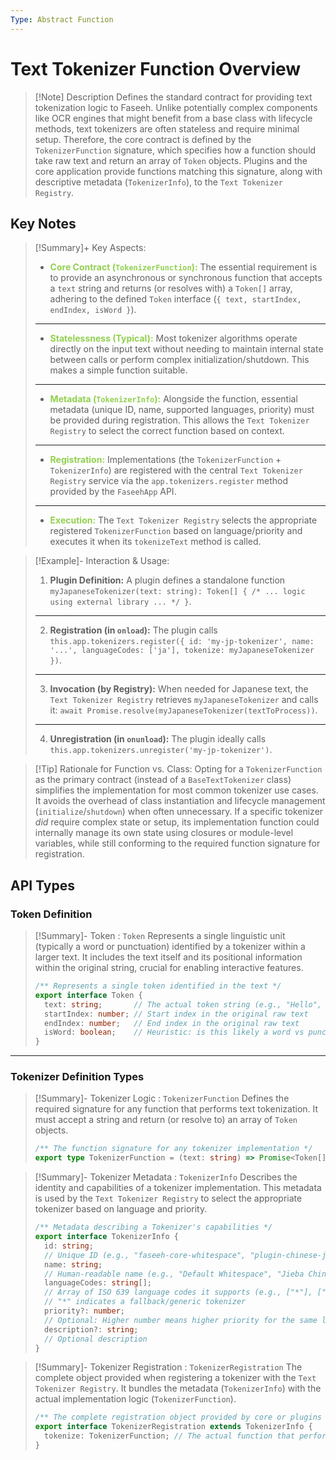 ```yaml
---
Type: Abstract Function
---
```


# Text Tokenizer Function Overview

> [!Note] Description
> Defines the standard contract for providing text tokenization logic to Faseeh. Unlike potentially complex components like OCR engines that might benefit from a base class with lifecycle methods, text tokenizers are often stateless and require minimal setup. Therefore, the core contract is defined by the `TokenizerFunction` signature, which specifies how a function should take raw text and return an array of `Token` objects. Plugins and the core application provide functions matching this signature, along with descriptive metadata (`TokenizerInfo`), to the `Text Tokenizer Registry`.
## Key Notes

> [!Summary]+ Key Aspects:
> - <span style="font-weight:bold; color:rgb(146, 208, 80)">Core Contract (`TokenizerFunction`):</span> The essential requirement is to provide an asynchronous or synchronous function that accepts a `text` string and returns (or resolves with) a `Token[]` array, adhering to the defined `Token` interface (`{ text, startIndex, endIndex, isWord }`).
> ---
> - <span style="font-weight:bold; color:rgb(146, 208, 80)">Statelessness (Typical):</span> Most tokenizer algorithms operate directly on the input text without needing to maintain internal state between calls or perform complex initialization/shutdown. This makes a simple function suitable.
> ---
> - <span style="font-weight:bold; color:rgb(146, 208, 80)">Metadata (`TokenizerInfo`):</span> Alongside the function, essential metadata (unique ID, name, supported languages, priority) must be provided during registration. This allows the `Text Tokenizer Registry` to select the correct function based on context.
> ---
> - <span style="font-weight:bold; color:rgb(146, 208, 80)">Registration:</span> Implementations (the `TokenizerFunction` + `TokenizerInfo`) are registered with the central `Text Tokenizer Registry` service via the `app.tokenizers.register` method provided by the `FaseehApp` API.
> ---
> - <span style="font-weight:bold; color:rgb(146, 208, 80)">Execution:</span> The `Text Tokenizer Registry` selects the appropriate registered `TokenizerFunction` based on language/priority and executes it when its `tokenizeText` method is called.

> [!Example]- Interaction & Usage:
> 1.  **Plugin Definition:** A plugin defines a standalone function `myJapaneseTokenizer(text: string): Token[] { /* ... logic using external library ... */ }`.
> ---
> 2.  **Registration (in `onload`):** The plugin calls `this.app.tokenizers.register({ id: 'my-jp-tokenizer', name: '...', languageCodes: ['ja'], tokenize: myJapaneseTokenizer })`.
> ---
> 3.  **Invocation (by Registry):** When needed for Japanese text, the `Text Tokenizer Registry` retrieves `myJapaneseTokenizer` and calls it: `await Promise.resolve(myJapaneseTokenizer(textToProcess))`.
> ---
> 4.  **Unregistration (in `onunload`):** The plugin ideally calls `this.app.tokenizers.unregister('my-jp-tokenizer')`.

> [!Tip] Rationale for Function vs. Class:
> Opting for a `TokenizerFunction` as the primary contract (instead of a `BaseTextTokenizer` class) simplifies the implementation for most common tokenizer use cases. It avoids the overhead of class instantiation and lifecycle management (`initialize`/`shutdown`) when often unnecessary. If a specific tokenizer *did* require complex state or setup, its implementation function could internally manage its own state using closures or module-level variables, while still conforming to the required function signature for registration.

## API Types

### Token Definition

> [!Summary]- Token : `Token`
> Represents a single linguistic unit (typically a word or punctuation) identified by a tokenizer within a larger text. It includes the text itself and its positional information within the original string, crucial for enabling interactive features.
> ```ts
> /** Represents a single token identified in the text */
> export interface Token {
>   text: string;       // The actual token string (e.g., "Hello", ",", "世界")
>   startIndex: number; // Start index in the original raw text
>   endIndex: number;   // End index in the original raw text
>   isWord: boolean;    // Heuristic: is this likely a word vs punctuation/whitespace?
> }
> ```

---
### Tokenizer Definition Types

> [!Summary]- Tokenizer Logic : `TokenizerFunction`
> Defines the required signature for any function that performs text tokenization. It must accept a string and return (or resolve to) an array of `Token` objects.
> ```ts
> /** The function signature for any tokenizer implementation */
> export type TokenizerFunction = (text: string) => Promise<Token[]> | Token[];
> ```

> [!Summary]- Tokenizer Metadata : `TokenizerInfo`
> Describes the identity and capabilities of a tokenizer implementation. This metadata is used by the `Text Tokenizer Registry` to select the appropriate tokenizer based on language and priority.
> ```ts
> /** Metadata describing a Tokenizer's capabilities */
> export interface TokenizerInfo {
>   id: string;                  
>   // Unique ID (e.g., "faseeh-core-whitespace", "plugin-chinese-jieba")
>   name: string;                
>   // Human-readable name (e.g., "Default Whitespace", "Jieba Chinese Tokenizer")
>   languageCodes: string[];     
>   // Array of ISO 639 language codes it supports (e.g., ["*"], ["zh-CN", "zh-TW"], ["ja"])
>   // "*" indicates a fallback/generic tokenizer
>   priority?: number;           
>   // Optional: Higher number means higher priority for the same language code (default 0)
>   description?: string;        
>   // Optional description
> }
> ```

> [!Summary]- Tokenizer Registration : `TokenizerRegistration`
> The complete object provided when registering a tokenizer with the `Text Tokenizer Registry`. It bundles the metadata (`TokenizerInfo`) with the actual implementation logic (`TokenizerFunction`).
> ```ts
> /** The complete registration object provided by core or plugins */
> export interface TokenizerRegistration extends TokenizerInfo {
>   tokenize: TokenizerFunction; // The actual function that performs tokenization
> }
> ```
